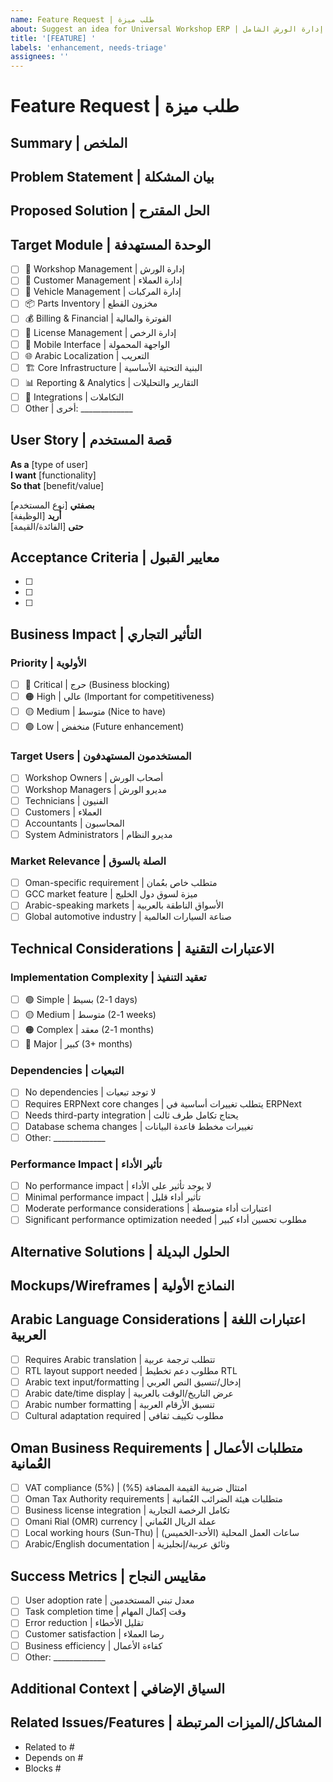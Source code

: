 ```yaml
---
name: Feature Request | طلب ميزة
about: Suggest an idea for Universal Workshop ERP | اقترح فكرة لنظام إدارة الورش الشامل
title: '[FEATURE] '
labels: 'enhancement, needs-triage'
assignees: ''
---
```


# Feature Request | طلب ميزة

## Summary | الملخص
<!-- A clear and concise description of the feature you'd like to see -->
<!-- وصف واضح ومختصر للميزة التي تود رؤيتها -->

## Problem Statement | بيان المشكلة
<!-- What problem does this feature solve? -->
<!-- ما المشكلة التي تحلها هذه الميزة؟ -->

## Proposed Solution | الحل المقترح
<!-- Detailed description of the solution you'd like -->
<!-- وصف مفصل للحل الذي تريده -->

## Target Module | الوحدة المستهدفة
- [ ] 🔧 Workshop Management | إدارة الورش
- [ ] 👥 Customer Management | إدارة العملاء
- [ ] 🚙 Vehicle Management | إدارة المركبات
- [ ] 📦 Parts Inventory | مخزون القطع
- [ ] 💰 Billing & Financial | الفوترة والمالية
- [ ] 🔐 License Management | إدارة الرخص
- [ ] 📱 Mobile Interface | الواجهة المحمولة
- [ ] 🌐 Arabic Localization | التعريب
- [ ] 🏗️ Core Infrastructure | البنية التحتية الأساسية
- [ ] 📊 Reporting & Analytics | التقارير والتحليلات
- [ ] 🔌 Integrations | التكاملات
- [ ] Other | أخرى: _____________

## User Story | قصة المستخدم
<!-- Describe the feature from a user's perspective -->
<!-- اوصف الميزة من منظور المستخدم -->

**As a** [type of user]  
**I want** [functionality]  
**So that** [benefit/value]

**بصفتي** [نوع المستخدم]  
**أريد** [الوظيفة]  
**حتى** [الفائدة/القيمة]

## Acceptance Criteria | معايير القبول
<!-- Define what "done" looks like -->
<!-- حدد كيف يبدو "مكتمل" -->

- [ ] 
- [ ] 
- [ ] 

## Business Impact | التأثير التجاري

### Priority | الأولوية
- [ ] 🔴 Critical | حرج (Business blocking)
- [ ] 🟠 High | عالي (Important for competitiveness)
- [ ] 🟡 Medium | متوسط (Nice to have)
- [ ] 🟢 Low | منخفض (Future enhancement)

### Target Users | المستخدمون المستهدفون
- [ ] Workshop Owners | أصحاب الورش
- [ ] Workshop Managers | مديرو الورش
- [ ] Technicians | الفنيون
- [ ] Customers | العملاء
- [ ] Accountants | المحاسبون
- [ ] System Administrators | مديرو النظام

### Market Relevance | الصلة بالسوق
- [ ] Oman-specific requirement | متطلب خاص بعُمان
- [ ] GCC market feature | ميزة لسوق دول الخليج
- [ ] Arabic-speaking markets | الأسواق الناطقة بالعربية
- [ ] Global automotive industry | صناعة السيارات العالمية

## Technical Considerations | الاعتبارات التقنية

### Implementation Complexity | تعقيد التنفيذ
- [ ] 🟢 Simple | بسيط (1-2 days)
- [ ] 🟡 Medium | متوسط (1-2 weeks)
- [ ] 🟠 Complex | معقد (1-2 months)
- [ ] 🔴 Major | كبير (3+ months)

### Dependencies | التبعيات
<!-- List any dependencies on other features or systems -->
<!-- اذكر أي تبعيات على ميزات أو أنظمة أخرى -->

- [ ] No dependencies | لا توجد تبعيات
- [ ] Requires ERPNext core changes | يتطلب تغييرات أساسية في ERPNext
- [ ] Needs third-party integration | يحتاج تكامل طرف ثالث
- [ ] Database schema changes | تغييرات مخطط قاعدة البيانات
- [ ] Other: _____________

### Performance Impact | تأثير الأداء
- [ ] No performance impact | لا يوجد تأثير على الأداء
- [ ] Minimal performance impact | تأثير أداء قليل
- [ ] Moderate performance considerations | اعتبارات أداء متوسطة
- [ ] Significant performance optimization needed | مطلوب تحسين أداء كبير

## Alternative Solutions | الحلول البديلة
<!-- Describe any alternative solutions you've considered -->
<!-- اوصف أي حلول بديلة فكرت فيها -->

## Mockups/Wireframes | النماذج الأولية
<!-- Add any mockups, wireframes, or visual representations -->
<!-- أضف أي نماذج أولية أو تمثيلات بصرية -->

## Arabic Language Considerations | اعتبارات اللغة العربية
<!-- Check if this feature has Arabic-specific requirements -->
<!-- تحقق مما إذا كانت هذه الميزة لها متطلبات خاصة بالعربية -->

- [ ] Requires Arabic translation | تتطلب ترجمة عربية
- [ ] RTL layout support needed | مطلوب دعم تخطيط RTL
- [ ] Arabic text input/formatting | إدخال/تنسيق النص العربي
- [ ] Arabic date/time display | عرض التاريخ/الوقت بالعربية
- [ ] Arabic number formatting | تنسيق الأرقام العربية
- [ ] Cultural adaptation required | مطلوب تكييف ثقافي

## Oman Business Requirements | متطلبات الأعمال العُمانية
<!-- Check if related to Oman-specific business needs -->
<!-- تحقق مما إذا كان متعلقاً بحاجات الأعمال الخاصة بعُمان -->

- [ ] VAT compliance (5%) | امتثال ضريبة القيمة المضافة (5%)
- [ ] Oman Tax Authority requirements | متطلبات هيئة الضرائب العُمانية
- [ ] Business license integration | تكامل الرخصة التجارية
- [ ] Omani Rial (OMR) currency | عملة الريال العُماني
- [ ] Local working hours (Sun-Thu) | ساعات العمل المحلية (الأحد-الخميس)
- [ ] Arabic/English documentation | وثائق عربية/إنجليزية

## Success Metrics | مقاييس النجاح
<!-- How will you measure the success of this feature? -->
<!-- كيف ستقيس نجاح هذه الميزة؟ -->

- [ ] User adoption rate | معدل تبني المستخدمين
- [ ] Task completion time | وقت إكمال المهام
- [ ] Error reduction | تقليل الأخطاء
- [ ] Customer satisfaction | رضا العملاء
- [ ] Business efficiency | كفاءة الأعمال
- [ ] Other: _____________

## Additional Context | السياق الإضافي
<!-- Any other context, research, or background information -->
<!-- أي سياق أو بحث أو معلومات خلفية أخرى -->

## Related Issues/Features | المشاكل/الميزات المرتبطة
<!-- Link any related issues or features -->
<!-- اربط أي مشاكل أو ميزات مرتبطة -->

- Related to #
- Depends on #
- Blocks # 